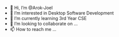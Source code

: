 - 👋 Hi, I’m @Arok-Joel
- 👀 I’m interested in Desktop Software Development
- 🌱 I’m currently learning 3rd Year CSE
- 💞️ I’m looking to collaborate on ...
- 📫 How to reach me ...

<!---
Arok-Joel/Arok-Joel is a ✨ special ✨ repository because its `README.md` (this file) appears on your GitHub profile.
You can click the Preview link to take a look at your changes.
--->
